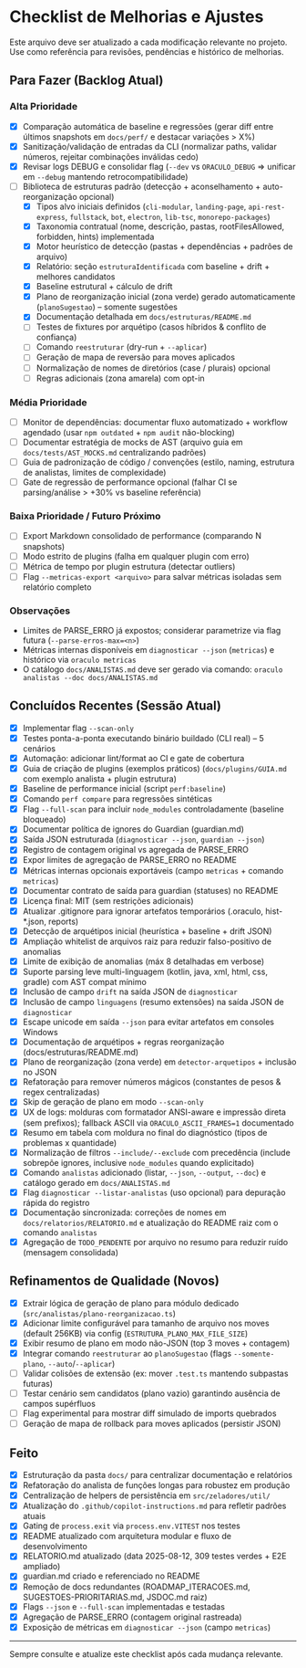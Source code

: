 # Checklist de Melhorias e Ajustes

Este arquivo deve ser atualizado a cada modificação relevante no projeto. Use como referência para revisões, pendências e histórico de melhorias.

## Para Fazer (Backlog Atual)

### Alta Prioridade

- [x] Comparação automática de baseline e regressões (gerar diff entre últimos snapshots em `docs/perf/` e destacar variações > X%)
- [x] Sanitização/validação de entradas da CLI (normalizar paths, validar números, rejeitar combinações inválidas cedo)
- [x] Revisar logs DEBUG e consolidar flag (`--dev` vs `ORACULO_DEBUG` => unificar em `--debug` mantendo retrocompatibilidade)
- [ ] Biblioteca de estruturas padrão (detecção + aconselhamento + auto-reorganização opcional)
  - [x] Tipos alvo iniciais definidos (`cli-modular`, `landing-page`, `api-rest-express`, `fullstack`, `bot`, `electron`, `lib-tsc`, `monorepo-packages`)
  - [x] Taxonomia contratual (nome, descrição, pastas, rootFilesAllowed, forbidden, hints) implementada
  - [x] Motor heurístico de detecção (pastas + dependências + padrões de arquivo)
  - [x] Relatório: seção `estruturaIdentificada` com baseline + drift + melhores candidatos
  - [x] Baseline estrutural + cálculo de drift
  - [x] Plano de reorganização inicial (zona verde) gerado automaticamente (`planoSugestao`) – somente sugestões
  - [x] Documentação detalhada em `docs/estruturas/README.md`
  - [ ] Testes de fixtures por arquétipo (casos híbridos & conflito de confiança)
  - [ ] Comando `reestruturar` (dry-run + `--aplicar`)
  - [ ] Geração de mapa de reversão para moves aplicados
  - [ ] Normalização de nomes de diretórios (case / plurais) opcional
  - [ ] Regras adicionais (zona amarela) com opt-in

### Média Prioridade

- [ ] Monitor de dependências: documentar fluxo automatizado + workflow agendado (usar `npm outdated` + `npm audit` não-blocking)
- [ ] Documentar estratégia de mocks de AST (arquivo guia em `docs/tests/AST_MOCKS.md` centralizando padrões)
- [ ] Guia de padronização de código / convenções (estilo, naming, estrutura de analistas, limites de complexidade)
- [ ] Gate de regressão de performance opcional (falhar CI se parsing/análise > +30% vs baseline referência) <!-- próximo passo: integrar comando perf compare no CI -->

### Baixa Prioridade / Futuro Próximo

- [ ] Export Markdown consolidado de performance (comparando N snapshots)
- [ ] Modo estrito de plugins (falha em qualquer plugin com erro)
- [ ] Métrica de tempo por plugin estrutura (detectar outliers)
- [ ] Flag `--metricas-export <arquivo>` para salvar métricas isoladas sem relatório completo

### Observações

- Limites de PARSE_ERRO já expostos; considerar parametrize via flag futura (`--parse-erros-max=<n>`)
- Métricas internas disponíveis em `diagnosticar --json` (`metricas`) e histórico via `oraculo metricas`
- O catálogo `docs/ANALISTAS.md` deve ser gerado via comando: `oraculo analistas --doc docs/ANALISTAS.md`

## Concluídos Recentes (Sessão Atual)

- [x] Implementar flag `--scan-only`
- [x] Testes ponta-a-ponta executando binário buildado (CLI real) – 5 cenários
- [x] Automação: adicionar lint/format ao CI e gate de cobertura
- [x] Guia de criação de plugins (exemplos práticos) (`docs/plugins/GUIA.md` com exemplo analista + plugin estrutura)
- [x] Baseline de performance inicial (script `perf:baseline`)
- [x] Comando `perf compare` para regressões sintéticas
- [x] Flag `--full-scan` para incluir `node_modules` controladamente (baseline bloqueado)
- [x] Documentar política de ignores do Guardian (guardian.md)
- [x] Saída JSON estruturada (`diagnosticar --json`, `guardian --json`)
- [x] Registro de contagem original vs agregada de PARSE_ERRO
- [x] Expor limites de agregação de PARSE_ERRO no README
- [x] Métricas internas opcionais exportáveis (campo `metricas` + comando `metricas`)
- [x] Documentar contrato de saída para guardian (statuses) no README
- [x] Licença final: MIT (sem restrições adicionais)
- [x] Atualizar .gitignore para ignorar artefatos temporários (.oraculo, hist-\*.json, reports)
- [x] Detecção de arquétipos inicial (heurística + baseline + drift JSON)
- [x] Ampliação whitelist de arquivos raiz para reduzir falso-positivo de anomalias
- [x] Limite de exibição de anomalias (máx 8 detalhadas em verbose)
- [x] Suporte parsing leve multi-linguagem (kotlin, java, xml, html, css, gradle) com AST compat mínimo
- [x] Inclusão de campo `drift` na saída JSON de `diagnosticar`
- [x] Inclusão de campo `linguagens` (resumo extensões) na saída JSON de `diagnosticar`
- [x] Escape unicode em saída `--json` para evitar artefatos em consoles Windows
- [x] Documentação de arquétipos + regras reorganização (docs/estruturas/README.md)
- [x] Plano de reorganização (zona verde) em `detector-arquetipos` + inclusão no JSON
- [x] Refatoração para remover números mágicos (constantes de pesos & regex centralizadas)
- [x] Skip de geração de plano em modo `--scan-only`
- [x] UX de logs: molduras com formatador ANSI-aware e impressão direta (sem prefixos); fallback ASCII via `ORACULO_ASCII_FRAMES=1` documentado
- [x] Resumo em tabela com moldura no final do diagnóstico (tipos de problemas x quantidade)
- [x] Normalização de filtros `--include/--exclude` com precedência (include sobrepõe ignores, inclusive `node_modules` quando explicitado)
- [x] Comando `analistas` adicionado (listar, `--json`, `--output`, `--doc`) e catálogo gerado em `docs/ANALISTAS.md`
- [x] Flag `diagnosticar --listar-analistas` (uso opcional) para depuração rápida do registro
- [x] Documentação sincronizada: correções de nomes em `docs/relatorios/RELATORIO.md` e atualização do README raiz com o comando `analistas`
- [x] Agregação de `TODO_PENDENTE` por arquivo no resumo para reduzir ruído (mensagem consolidada)

## Refinamentos de Qualidade (Novos)

- [x] Extrair lógica de geração de plano para módulo dedicado (`src/analistas/plano-reorganizacao.ts`)
- [x] Adicionar limite configurável para tamanho de arquivo nos moves (default 256KB) via config (`ESTRUTURA_PLANO_MAX_FILE_SIZE`)
- [x] Exibir resumo de plano em modo não-JSON (top 3 moves + contagem)
- [x] Integrar comando `reestruturar` ao `planoSugestao` (flags `--somente-plano`, `--auto`/`--aplicar`)
- [ ] Validar colisões de extensão (ex: mover `.test.ts` mantendo subpastas futuras)
- [ ] Testar cenário sem candidatos (plano vazio) garantindo ausência de campos supérfluos
- [ ] Flag experimental para mostrar diff simulado de imports quebrados
- [ ] Geração de mapa de rollback para moves aplicados (persistir JSON)

## Feito

- [x] Estruturação da pasta `docs/` para centralizar documentação e relatórios
- [x] Refatoração do analista de funções longas para robustez em produção
- [x] Centralização de helpers de persistência em `src/zeladores/util/`
- [x] Atualização do `.github/copilot-instructions.md` para refletir padrões atuais
- [x] Gating de `process.exit` via `process.env.VITEST` nos testes
- [x] README atualizado com arquitetura modular e fluxo de desenvolvimento
- [x] RELATORIO.md atualizado (data 2025-08-12, 309 testes verdes + E2E ampliado)
- [x] guardian.md criado e referenciado no README
- [x] Remoção de docs redundantes (ROADMAP_ITERACOES.md, SUGESTOES-PRIORITARIAS.md, JSDOC.md raiz)
- [x] Flags `--json` e `--full-scan` implementadas e testadas
- [x] Agregação de PARSE_ERRO (contagem original rastreada)
- [x] Exposição de métricas em `diagnosticar --json` (campo `metricas`)

---

Sempre consulte e atualize este checklist após cada mudança relevante.
